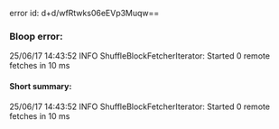 error id: d+d/wfRtwks06eEVp3Muqw==
### Bloop error:

25/06/17 14:43:52 INFO ShuffleBlockFetcherIterator: Started 0 remote fetches in 10 ms
#### Short summary: 

25/06/17 14:43:52 INFO ShuffleBlockFetcherIterator: Started 0 remote fetches in 10 ms